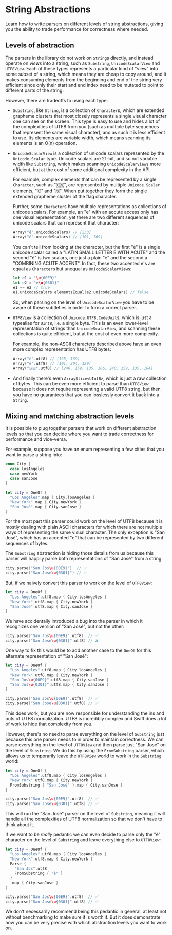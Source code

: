 # String Abstractions

Learn how to write parsers on different levels of string abstractions, giving you the ability to 
trade performance for correctness where needed.

## Levels of abstraction

The parsers in the library do not work on `String`s directly, and instead operate on
_views_ into a string, such as `Substring`, `UnicodeScalarView` and `UTF8View`. Each of these
types represents a particular kind of "view" into some subset of a string, which means they are
cheap to copy around, and it makes consuming elements from the beginning and end of the string very
efficient since only their start and end index need to be mutated to point to different parts of the
string.

However, there are tradeoffs to using each type:

* `Substring`, like `String`, is a collection of `Character`s, which are extended grapheme clusters
that most closely represents a single visual character one can see on the screen. This type
is easy to use and hides a lot of the complexities of UTF8 from you (such as multiple byte
sequences that represent the same visual character), and as such it is less efficient to use. Its
elements are variable width, which means scanning its elements is an O(n) operation.

* `UnicodeScalarView` is a collection of unicode scalars represented by the `Unicode.Scalar` type.
Unicode scalars are 21-bit, and so not variable width like `Substring`, which makes scanning
`UnicodeScalarView`s more efficient, but at the cost of some additional complexity in the API.

  For example, complex elements that can be represented by a single `Character`, such as "🇺🇸",
are represented by multiple `Unicode.Scalar` elements, "🇺" and "🇸". When put together they form 
the single extended grapheme cluster of the flag character. 

  Further, some `Character`s have multiple representations as collections of unicode scalars. For
example, an "e" with an accute access only has one visual representation, yet there are two 
different sequences of unicode scalars that can represent that character:

  ```swift
  Array("é".unicodeScalars) // [233]
  Array("é".unicodeScalars) // [101, 769]
  ```

  You can't tell from looking at the character, but the first "é" is a single unicode scalar called
  a "LATIN SMALL LETTER E WITH ACUTE" and the second "é" is two scalars, one just a plain "e" and
  the second a "COMBINING ACUTE ACCENT". In fact, these two accented e's are equal as `Character`s
  but unequal as `UnicodeScalarView`s:

  ```swift
  let e1 = "\u{00E9}"
  let e2 = "e\u{0301}" 
  e1 == e2 // true
  e1.unicodeScalars.elementsEqual(e2.unicodeScalars) // false
  ```

  So, when parsing on the level of `UnicodeScalarView` you have to be aware of these subtleties in
  order to form a correct parser.

* `UTF8View` is a collection of `Unicode.UTF8.CodeUnit`s, which is just a typealias for `UInt8`, 
i.e. a single byte. This is an even lower-level representation of strings than `UnicodeScalarView`,
and scanning these collections is quite efficient, but at the cost of even more complexity.

  For example, the non-ASCII characters described above have an even more complex representation
has UTF8 bytes:

  ```swift
  Array("é".utf8) // [195, 169]
  Array("é".utf8) // [101, 204, 129]
  Array("🇺🇸".utf8) // [240, 159, 135, 186, 240, 159, 135, 184]
  ```

* And finally there's even `ArraySlice<UInt8>`, which is just a raw collection of bytes. This can
be even more efficient to parse than `UTF8View` because it does not require representing a valid
UTF8 string, but then you have no guarantees that you can losslessly convert it back into a 
`String`.

## Mixing and matching abstraction levels

It is possible to plug together parsers that work on different abstraction levels so that you can
decide where you want to trade correctness for performance and vice-versa.

For example, suppose you have an enum representing a few cities that you want to parse a string 
into:

```swift
enum City {
  case losAngeles
  case newYork
  case sanJose
}

let city = OneOf {
  "Los Angeles".map { City.losAngeles }
  "New York".map { City.newYork }
  "San José".map { City.sanJose }
}
```

For the most part this parser could work on the level of UTF8 because it is mostly dealing with
plain ASCII characters for which there are not multiple ways of representing the same visual 
character. The only exception is "San José", which has an accented "e" that can be represented 
by two different sequences of bytes.

The `Substring` abstraction is hiding those details from us because this parser will happily 
parse both representations of "San José" from a string:

```swift
city.parse("San Jos\u{00E9}")  // ✅
city.parse("San Jose\u{0301}") // ✅
```

But, if we naively convert this parser to work on the level of `UTF8View`:

```swift
let city = OneOf {
  "Los Angeles".utf8.map { City.losAngeles }
  "New York".utf8.map { City.newYork }
  "San José".utf8.map { City.sanJose }
}
```

We have accidentally introduced a bug into the parser in which it recognizes one version of 
"San José", but not the other:

```swift
city.parse("San Jos\u{00E9}".utf8)  // ✅
city.parse("San Jose\u{0301}".utf8) // ❌
```

One way to fix this would be to add another case to the `OneOf` for this alternate representation
of "San José":

```swift
let city = OneOf {
  "Los Angeles".utf8.map { City.losAngeles }
  "New York".utf8.map { City.newYork }
  "San Jos\u{00E9}".utf8.map { City.sanJose }
  "San Jos\u{0301}".utf8.map { City.sanJose }
}

city.parse("San Jos\u{00E9}".utf8)  // ✅
city.parse("San Jose\u{0301}".utf8) // ✅
```

This does work, but you are now responsible for understanding the ins and outs of UTF8 
normalization. UTF8 is incredibly complex and Swift does a lot of work to hide that complexity
from you.

However, there's no need to parse everything on the level of `Substring` just because this one
parser needs to in order to maintain correctness. We can parse everything on the level of 
`UTF8View` and then parse just "San José" on the level of `Substring`. We do this by using the
``FromSubstring`` parser, which allows us to temporarily leave the `UTF8View` world to work in the 
`Substring` world:

```swift
let city = OneOf {
  "Los Angeles".utf8.map { City.losAngeles }
  "New York".utf8.map { City.newYork }
  FromSubstring { "San José" }.map { City.sanJose }
}

city.parse("San Jos\u{00E9}".utf8)  // ✅
city.parse("San Jose\u{0301}".utf8) // ✅

```

This will run the "San José" parser on the level of `Substring`, meaning it will handle all the
complexities of UTF8 normalization so that we don't have to think about it.

If we want to be _really_ pedantic we can even decide to parse only the "é" character on the 
level of `Substring` and leave everything else to `UTF8View`:

```swift
let city = OneOf {
  "Los Angeles".utf8.map { City.losAngeles }
  "New York".utf8.map { City.newYork }
  Parse {
    "San Jos".utf8
    FromSubstring { "é" }
  }
  .map { City.sanJose }
}

city.parse("San Jos\u{00E9}".utf8)  // ✅
city.parse("San Jose\u{0301}".utf8) // ✅
```

We don't necessarily recommend being this pedantic in general, at least not without benchmarking to 
make sure it is worth it. But it does demonstrate how you can be very precise with which abstraction 
levels you want to work on.
